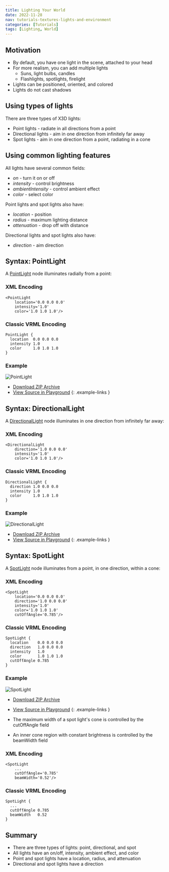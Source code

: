 ```yaml
---
title: Lighting Your World
date: 2022-11-28
nav: tutorials-textures-lights-and-environment
categories: [Tutorials]
tags: [Lighting, World]
---
```

## Motivation

- By default, you have one light in the scene, attached to your head
- For more realism, you can add multiple lights
  - Suns, light bulbs, candles
  - Flashlights, spotlights, firelight
- Lights can be positioned, oriented, and colored
- Lights do not cast shadows

## Using types of lights

There are three types of X3D lights:

- Point lights - radiate in all directions from a point
- Directional lights - aim in one direction from infinitely far away
- Spot lights - aim in one direction from a point, radiating in a cone

## Using common lighting features

All lights have several common fields:

- *on* - turn it on or off
- *intensity* - control brightness
- *ambientIntensity* - control ambient effect
- *color* - select color

Point lights and spot lights also have:

- *location* - position
- *radius* - maximum lighting distance
- *attenuation* - drop off with distance

Directional lights and spot lights also have:

- *direction* - aim direction

## Syntax: PointLight

A [PointLight](/x_ite/components/lighting/pointlight/) node illuminates radially from a point:

### XML Encoding

```x3d
<PointLight
    location='0.0 0.0 0.0'
    intensity='1.0'
    color='1.0 1.0 1.0'/>
```

### Classic VRML Encoding

```vrml
PointLight {
  location  0.0 0.0 0.0
  intensity 1.0
  color     1.0 1.0 1.0
}
```

### Example

<x3d-canvas src="https://create3000.github.io/media/tutorials/scenes/light1/light1.x3dv" update="auto">
  <img src="https://create3000.github.io/media/tutorials/scenes/light1/screenshot.avif" alt="PointLight"/>
</x3d-canvas>

- [Download ZIP Archive](https://create3000.github.io/media/tutorials/scenes/light1/light1.zip)
- [View Source in Playground](/x_ite/playground/?url=https://create3000.github.io/media/tutorials/scenes/light1/light1.x3dv)
{: .example-links }

## Syntax: DirectionalLight

A [DirectionalLight](/x_ite/components/lighting/directionallight/) node illuminates in one direction from infinitely far away:

### XML Encoding

```x3d
<DirectionalLight
    direction='1.0 0.0 0.0'
    intensity='1.0'
    color='1.0 1.0 1.0'/>
```

### Classic VRML Encoding

```vrml
DirectionalLight {
  direction 1.0 0.0 0.0
  intensity 1.0
  color     1.0 1.0 1.0
}
```

### Example

<x3d-canvas src="https://create3000.github.io/media/tutorials/scenes/light2/light2.x3dv" update="auto">
  <img src="https://create3000.github.io/media/tutorials/scenes/light2/screenshot.avif" alt="DirectionalLight"/>
</x3d-canvas>

- [Download ZIP Archive](https://create3000.github.io/media/tutorials/scenes/light2/light2.zip)
- [View Source in Playground](/x_ite/playground/?url=https://create3000.github.io/media/tutorials/scenes/light2/light2.x3dv)
{: .example-links }

## Syntax: SpotLight

A [SpotLight](/x_ite/components/lighting/spotlight/) node illuminates from a point, in one direction, within a cone:

### XML Encoding

```x3d
<SpotLight
    location='0.0 0.0 0.0'
    direction='1.0 0.0 0.0'
    intensity='1.0'
    color='1.0 1.0 1.0'
    cutOffAngle='0.785'/>
```

### Classic VRML Encoding

```vrml
SpotLight {
  location    0.0 0.0 0.0
  direction   1.0 0.0 0.0
  intensity   1.0
  color       1.0 1.0 1.0
  cutOffAngle 0.785
}
```

### Example

<x3d-canvas src="https://create3000.github.io/media/tutorials/scenes/light3/light3.x3dv" update="auto">
  <img src="https://create3000.github.io/media/tutorials/scenes/light3/screenshot.avif" alt="SpotLight"/>
</x3d-canvas>

- [Download ZIP Archive](https://create3000.github.io/media/tutorials/scenes/light3/light3.zip)
- [View Source in Playground](/x_ite/playground/?url=https://create3000.github.io/media/tutorials/scenes/light3/light3.x3dv)
{: .example-links }

- The maximum width of a spot light's cone is controlled by the cutOffAngle field
- An inner cone region with constant brightness is controlled by the beamWidth field

### XML Encoding

```x3d
<SpotLight
    ...
    cutOffAngle='0.785'
    beamWidth='0.52'/>
```

### Classic VRML Encoding

```vrml
SpotLight {
  ...
  cutOffAngle 0.785
  beamWidth   0.52
}
```

## Summary

- There are three types of lights: point, directional, and spot
- All lights have an on/off, intensity, ambient effect, and color
- Point and spot lights have a location, radius, and attenuation
- Directional and spot lights have a direction
